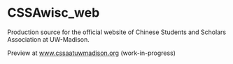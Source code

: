 # CSSAwisc_web
Production source for the official website of Chinese Students and Scholars Association at UW-Madison.

Preview at www.cssaatuwmadison.org (work-in-progress)
